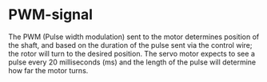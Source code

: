 # PWM-signal
The PWM (Pulse width modulation) sent to the motor determines position of the shaft, and based on the duration of the pulse sent via the control wire; the rotor will turn to the desired position. The servo motor expects to see a pulse every 20 milliseconds (ms) and the length of the pulse will determine how far the motor turns.
